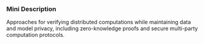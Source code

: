 ### Mini Description

Approaches for verifying distributed computations while maintaining data and model privacy, including zero-knowledge proofs and secure multi-party computation protocols.
